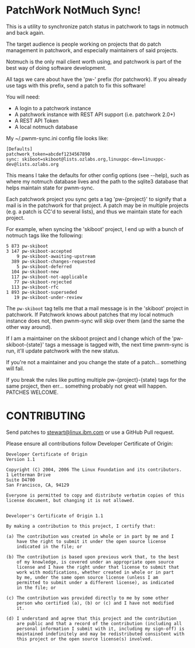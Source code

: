 PatchWork NotMuch Sync!
=======================

This is a utility to synchronize patch status in patchwork to
tags in notmuch and back again.

The target audience is people working on projects that do patch
management in patchwork, and especially maintainers of said
projects.

Notmuch is the only mail client worth using, and patchwork is
part of the best way of doing software development.

All tags we care about have the 'pw-' prefix (for patchwork).
If you already use tags with this prefix, send a patch to fix
this software!

You will need:
 - A login to a patchwork instance
 - A patchwork instance with REST API support (i.e. patchwork 2.0+)
 - A REST API Token
 - A local notmuch database

My ~/.pwnm-sync.ini config file looks like:
```
[Defaults]
patchwork_token=abcdef1234567890
sync: skiboot=skiboot@lists.ozlabs.org,linuxppc-dev=linuxppc-dev@lists.ozlabs.org
```

This means I take the defaults for other config options (see --help),
such as where my notmuch database lives and the path to the sqlite3
database that helps maintain state for pwnm-sync.

Each patchwork project you sync gets a tag 'pw-{project}' to
signify that a mail is in the patchwork for that project. A
patch may be in multiple projects (e.g. a patch is CC'd to
several lists), and thus we maintain state for each project.

For example, when syncing the 'skiboot' project, I end up with
a bunch of notmuch tags like the following:
```
5 873 pw-skiboot
3 147 pw-skiboot-accepted
    9 pw-skiboot-awaiting-upstream
  389 pw-skiboot-changes-requested
    5 pw-skiboot-deferred
  104 pw-skiboot-new
  117 pw-skiboot-not-applicable
   77 pw-skiboot-rejected
  113 pw-skiboot-rfc
1 893 pw-skiboot-superseded
   19 pw-skiboot-under-review
```
The `pw-skiboot` tag tells me that a mail message is in the 'skiboot'
project in patchwork. If Patchwork knows about patches that my local
notmuch instance does not, then pwnm-sync will skip over them (and the
same the other way around).

If I am a maintainer on the skiboot project and I change which of the
'pw-skiboot-{state}' tags a message is tagged with, the next time
pwnm-sync is run, it'll update patchwork with the new status.

If you're not a maintainer and you change the state of a patch... something
will fail.

If you break the rules like putting multiple pw-{project}-{state} tags
for the same project, then err... something probably not great will happen.
PATCHES WELCOME.

CONTRIBUTING
============

Send patches to stewart@linux.ibm.com or use a GitHub Pull request.

Please ensure all contributions follow Developer Certificate of Origin:

```
Developer Certificate of Origin
Version 1.1

Copyright (C) 2004, 2006 The Linux Foundation and its contributors.
1 Letterman Drive
Suite D4700
San Francisco, CA, 94129

Everyone is permitted to copy and distribute verbatim copies of this
license document, but changing it is not allowed.


Developer's Certificate of Origin 1.1

By making a contribution to this project, I certify that:

(a) The contribution was created in whole or in part by me and I
    have the right to submit it under the open source license
    indicated in the file; or

(b) The contribution is based upon previous work that, to the best
    of my knowledge, is covered under an appropriate open source
    license and I have the right under that license to submit that
    work with modifications, whether created in whole or in part
    by me, under the same open source license (unless I am
    permitted to submit under a different license), as indicated
    in the file; or

(c) The contribution was provided directly to me by some other
    person who certified (a), (b) or (c) and I have not modified
    it.

(d) I understand and agree that this project and the contribution
    are public and that a record of the contribution (including all
    personal information I submit with it, including my sign-off) is
    maintained indefinitely and may be redistributed consistent with
    this project or the open source license(s) involved.
```
